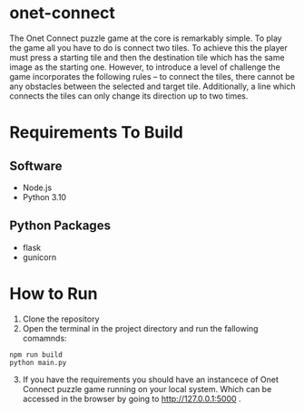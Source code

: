 
# onet-connect

The Onet Connect puzzle game at the core is remarkably simple. To play the game all you have to do is connect two tiles. To achieve this the player must press a starting tile and then the destination tile which has the same image as the starting one. However, to introduce a level of challenge the game incorporates the following rules – to connect the tiles, there cannot be any obstacles between the selected and target tile. Additionally, a line which connects the tiles can only change its direction up to two times.

# Requirements To Build
## Software
* Node.js
* Python  3.10
## Python Packages
* flask
* gunicorn

# How to Run
1. Clone the repository
2. Open the terminal in the project directory and run the fallowing comamnds:
```
npm run build
python main.py
```
3. If you have the requirements you should have an instancece of Onet Connect puzzle game running on your local system. Which can be accessed in the browser by going to http://127.0.0.1:5000 .

